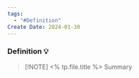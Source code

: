 ```yaml
---
tags:
  - "#Definition"
Create Date: 2024-01-30
---
```

### Definition 💡

> [!NOTE] <% tp.file.title %>
> Summary

